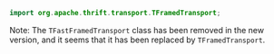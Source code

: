 ```java
import org.apache.thrift.transport.TFramedTransport;
```

Note: The `TFastFramedTransport` class has been removed in the new version, and it seems that it has been replaced by `TFramedTransport`.